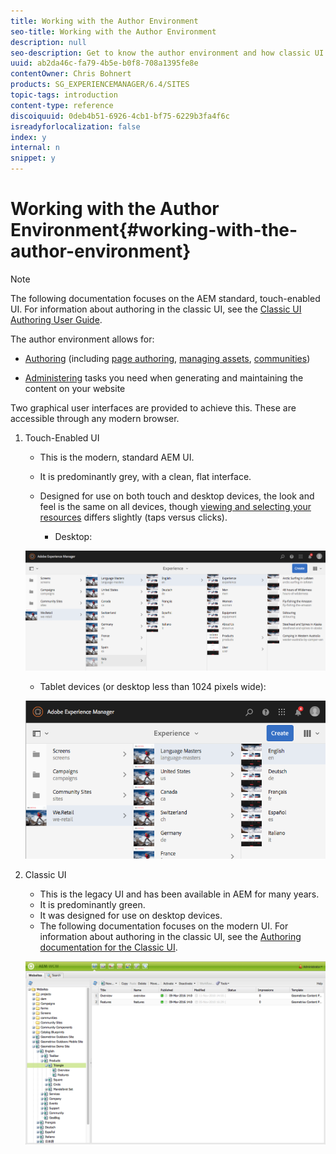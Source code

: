 ```yaml
---
title: Working with the Author Environment
seo-title: Working with the Author Environment
description: null
seo-description: Get to know the author environment and how classic UI and the modern UI are different.
uuid: ab2da46c-fa79-4b5e-b0f8-708a1395fe8e
contentOwner: Chris Bohnert
products: SG_EXPERIENCEMANAGER/6.4/SITES
topic-tags: introduction
content-type: reference
discoiquuid: 0deb4b51-6926-4cb1-bf75-6229b3fa4f6c
isreadyforlocalization: false
index: y
internal: n
snippet: y
---
```


# Working with the Author Environment{#working-with-the-author-environment}

>[!NOTE]
>
>The following documentation focuses on the AEM standard, touch-enabled UI. For information about authoring in the classic UI, see the [Classic UI Authoring User Guide](/classic-ui-authoring/user-guide).

The author environment allows for:

* [Authoring](../../authoring/using/author.md) (including [page authoring](../../authoring/using/page-authoring.md), [managing assets](/content/help/en/experience-manager/6-4/assets/user-guide), [communities](/content/help/en/experience-manager/6-4/communities/using/author-communities))  

* [Administering](/administering/user-guide) tasks you need when generating and maintaining the content on your website

Two graphical user interfaces are provided to achieve this. These are accessible through any modern browser.

1. Touch-Enabled UI

    * This is the modern, standard AEM UI.
    * It is predominantly grey, with a clean, flat interface.
    * Designed for use on both touch and desktop devices, the look and feel is the same on all devices, though [viewing and selecting your resources](../../authoring/using/basic-handling.md#viewingandselectingyourresources) differs slightly (taps versus clicks).

        * Desktop:

   ![](assets/screen_shot_2018-03-23at115248.png)

    * Tablet devices (or desktop less than 1024 pixels wide):

   ![](assets/screen_shot_2018-03-23at115505.png)

1. Classic UI

    * This is the legacy UI and has been available in AEM for many years.
    * It is predominantly green.
    * It was designed for use on desktop devices.
    * The following documentation focuses on the modern UI. For information about authoring in the classic UI, see the [Authoring documentation for the Classic UI](../../classic-ui-authoring/using/classicui.md).

   ![](assets/chlimage_1-241.png)

